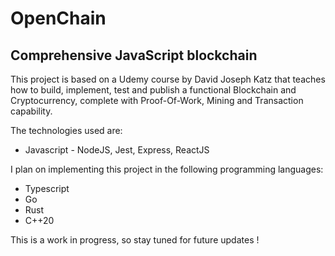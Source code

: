 # OpenChain
## Comprehensive JavaScript blockchain

This project is based on a Udemy course by David Joseph Katz that teaches how to build, implement, test and publish a functional Blockchain and Cryptocurrency, complete with Proof-Of-Work, Mining and Transaction capability.

The technologies used are:
* Javascript - NodeJS, Jest, Express, ReactJS

I plan on implementing this project in the following programming languages:
* Typescript
* Go
* Rust
* C++20

This is a work in progress, so stay tuned for future updates !